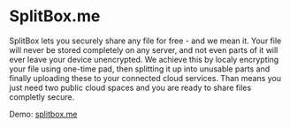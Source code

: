 # SplitBox.me

SplitBox lets you securely share any file for free - and we mean it. Your file will never be stored completely on any server, and not even parts of it will ever leave your device unencrypted. We achieve this by localy encrypting your file using one-time pad, then splitting it up into unusable parts and finally uploading these to your connected cloud services. 
Than means you just need two public cloud spaces and you are ready to share files completly secure. 

Demo: [splitbox.me](http://splitbox.me)
